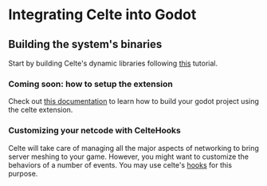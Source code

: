 # Integrating Celte into Godot

## Building the system's binaries

Start by building Celte's dynamic libraries following [this](how-to-build-systems.md) tutorial.

### Coming soon: how to setup the extension

Check out [this documentation](./CompilingGodot.md) to learn how to build your godot project using the celte extension.

### Customizing your netcode with CelteHooks

Celte will take care of managing all the major aspects of networking to bring server meshing to your game. However, you might want to customize the behaviors of a number of events. You may use celte's [hooks](./Hooks.md) for this purpose.